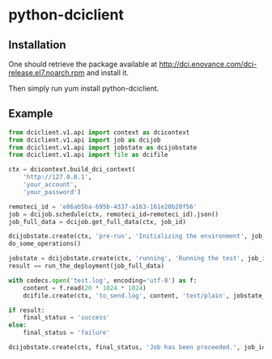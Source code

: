 # python-dciclient

## Installation

One should retrieve the package available at http://dci.enovance.com/dci-release.el7.noarch.rpm and install it.

Then simply run yum install python-dciclient.

## Example

```python
from dciclient.v1.api import context as dcicontext
from dciclient.v1.api import job as dcijob
from dciclient.v1.api import jobstate as dcijobstate
from dciclient.v1.api import file as dcifile

ctx = dcicontext.build_dci_context(
    'http://127.0.0.1',
    'your_account',
    'your_password')

remoteci_id = 'e86ab5ba-695b-4337-a163-161e20b20f56'
job = dcijob.schedule(ctx, remoteci_id=remoteci_id).json()
job_full_data = dcijob.get_full_data(ctx, job_id)

dcijobstate.create(ctx, 'pre-run', 'Initializing the environment', job_id)
do_some_operations()

jobstate = dcijobstate.create(ctx, 'running', 'Running the test', job_id)
result == run_the_deployment(job_full_data)

with codecs.open('test.log', encoding='utf-8') as f:
    content = f.read(20 * 1024 * 1024)
    dcifile.create(ctx, 'to_send.log', content, 'text/plain', jobstate_id)

if result:
    final_status = 'success'
else:
    final_status = 'failure'

dcijobstate.create(ctx, final_status, 'Job has been proceeded.', job_id)
```
